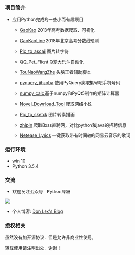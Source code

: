 ### 项目简介


* 应用Python完成的一些小而有趣项目
	* [GaoKao](https://github.com/stormdony/python_demo/tree/master/GaoKao)   			2018年高考数据爬取、可视化
	* [GaoKaoLine](https://github.com/stormdony/python_demo/tree/master/GaokaoLine)  		2018年北京高考分数线预测
	* [Pic_to_ascaii](https://github.com/stormdony/python_demo/tree/master/Pic_to_ascaii) 	图片转字符
	* [QQ_Pet_Flight](https://github.com/stormdony/python_demo/tree/master/QQ_Pet_Fight)		Q宠大乐斗自动化
	* [TouNaoWangZhe](https://github.com/stormdony/python_demo/tree/master/TouNaoWangZhe)   	头脑王者辅助脚本
	* [pyquery_jihaoba](https://github.com/stormdony/python_demo/tree/master/pyquery_jihaoba)	使用PyQuery爬取集号吧手机号码
	
	* [numpy_calc ](https://github.com/stormdony/python_demo/tree/master/numpy_calc) 基于numpy和PyQt5制作的矩阵计算器
	* [Novel_Download_Tool](https://github.com/stormdony/python_demo/tree/master/Novel_Download_Tool) 爬取网络小说
	* [Pic_to_sketck](https://github.com/stormdony/python_demo/tree/master/Pic_to_sketch) 图片转素描画
	* [zhipin](https://github.com/stormdony/python_demo/tree/master/zhipin) 爬取Boss直聘网，对比python和java的招聘信息
	* [Netease_Lyrics](https://github.com/stormdony/python_demo/tree/master/Netease_Lyrics) 一键获取带有时间轴的网易云音乐的歌词
	
	

### 运行环境

* win 10
* Python 3.5.4




### 交流

* 欢迎关注公众号：Python绿洲

![](https://i.imgur.com/uhBvX0N.jpg)

* 个人博客: [Don Lex's Blog](https://stormdony.github.io)


### 授权相关

虽然没有加开源协议，但是允许非商业性使用。

转载使用请注明出处，谢谢！


